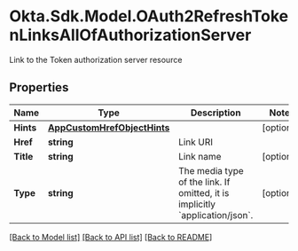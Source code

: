 # Okta.Sdk.Model.OAuth2RefreshTokenLinksAllOfAuthorizationServer
Link to the Token authorization server resource

## Properties

Name | Type | Description | Notes
------------ | ------------- | ------------- | -------------
**Hints** | [**AppCustomHrefObjectHints**](AppCustomHrefObjectHints.md) |  | [optional] 
**Href** | **string** | Link URI | 
**Title** | **string** | Link name | [optional] 
**Type** | **string** | The media type of the link. If omitted, it is implicitly &#x60;application/json&#x60;. | [optional] 

[[Back to Model list]](../README.md#documentation-for-models) [[Back to API list]](../README.md#documentation-for-api-endpoints) [[Back to README]](../README.md)

